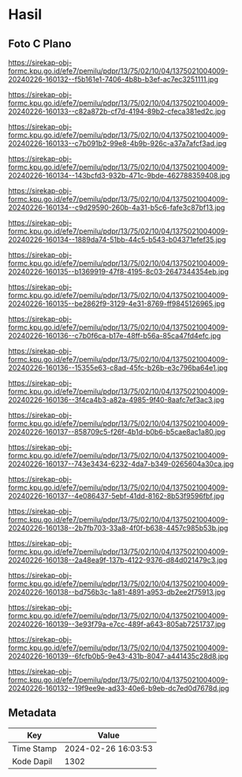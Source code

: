 # Hasil

## Foto C Plano

https://sirekap-obj-formc.kpu.go.id/efe7/pemilu/pdpr/13/75/02/10/04/1375021004009-20240226-160132--f5b161e1-7406-4b8b-b3ef-ac7ec3251111.jpg

https://sirekap-obj-formc.kpu.go.id/efe7/pemilu/pdpr/13/75/02/10/04/1375021004009-20240226-160133--c82a872b-cf7d-4194-89b2-cfeca381ed2c.jpg

https://sirekap-obj-formc.kpu.go.id/efe7/pemilu/pdpr/13/75/02/10/04/1375021004009-20240226-160133--c7b091b2-99e8-4b9b-926c-a37a7afcf3ad.jpg

https://sirekap-obj-formc.kpu.go.id/efe7/pemilu/pdpr/13/75/02/10/04/1375021004009-20240226-160134--143bcfd3-932b-471c-9bde-462788359408.jpg

https://sirekap-obj-formc.kpu.go.id/efe7/pemilu/pdpr/13/75/02/10/04/1375021004009-20240226-160134--c9d29590-260b-4a31-b5c6-fafe3c87bf13.jpg

https://sirekap-obj-formc.kpu.go.id/efe7/pemilu/pdpr/13/75/02/10/04/1375021004009-20240226-160134--1889da74-51bb-44c5-b543-b04371efef35.jpg

https://sirekap-obj-formc.kpu.go.id/efe7/pemilu/pdpr/13/75/02/10/04/1375021004009-20240226-160135--b1369919-47f8-4195-8c03-2647344354eb.jpg

https://sirekap-obj-formc.kpu.go.id/efe7/pemilu/pdpr/13/75/02/10/04/1375021004009-20240226-160135--be2862f9-3129-4e31-8769-ff9845126965.jpg

https://sirekap-obj-formc.kpu.go.id/efe7/pemilu/pdpr/13/75/02/10/04/1375021004009-20240226-160136--c7b0f6ca-b17e-48ff-b56a-85ca47fd4efc.jpg

https://sirekap-obj-formc.kpu.go.id/efe7/pemilu/pdpr/13/75/02/10/04/1375021004009-20240226-160136--15355e63-c8ad-45fc-b26b-e3c796ba64e1.jpg

https://sirekap-obj-formc.kpu.go.id/efe7/pemilu/pdpr/13/75/02/10/04/1375021004009-20240226-160136--3f4ca4b3-a82a-4985-9f40-8aafc7ef3ac3.jpg

https://sirekap-obj-formc.kpu.go.id/efe7/pemilu/pdpr/13/75/02/10/04/1375021004009-20240226-160137--858709c5-f26f-4b1d-b0b6-b5cae8ac1a80.jpg

https://sirekap-obj-formc.kpu.go.id/efe7/pemilu/pdpr/13/75/02/10/04/1375021004009-20240226-160137--743e3434-6232-4da7-b349-0265604a30ca.jpg

https://sirekap-obj-formc.kpu.go.id/efe7/pemilu/pdpr/13/75/02/10/04/1375021004009-20240226-160137--4e086437-5ebf-41dd-8162-8b53f9596fbf.jpg

https://sirekap-obj-formc.kpu.go.id/efe7/pemilu/pdpr/13/75/02/10/04/1375021004009-20240226-160138--2b7fb703-33a8-4f0f-b638-4457c985b53b.jpg

https://sirekap-obj-formc.kpu.go.id/efe7/pemilu/pdpr/13/75/02/10/04/1375021004009-20240226-160138--2a48ea9f-137b-4122-9376-d84d021479c3.jpg

https://sirekap-obj-formc.kpu.go.id/efe7/pemilu/pdpr/13/75/02/10/04/1375021004009-20240226-160138--bd756b3c-1a81-4891-a953-db2ee2f75913.jpg

https://sirekap-obj-formc.kpu.go.id/efe7/pemilu/pdpr/13/75/02/10/04/1375021004009-20240226-160139--3e93f79a-e7cc-489f-a643-805ab7251737.jpg

https://sirekap-obj-formc.kpu.go.id/efe7/pemilu/pdpr/13/75/02/10/04/1375021004009-20240226-160139--6fcfb0b5-9e43-431b-8047-a441435c28d8.jpg

https://sirekap-obj-formc.kpu.go.id/efe7/pemilu/pdpr/13/75/02/10/04/1375021004009-20240226-160132--19f9ee9e-ad33-40e6-b9eb-dc7ed0d7678d.jpg


## Metadata

| Key        | Value               |
| ---------- | ------------------- |
| Time Stamp | 2024-02-26 16:03:53 |
| Kode Dapil | 1302                |



